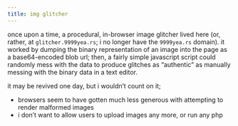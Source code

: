 ```yaml
---
title: img glitcher
---
```


once upon a time, a procedural, in-browser image glitcher lived here (or,
rather, at `glitcher.9999yea.rs`; i no longer have the `9999yea.rs` domain). it
worked by dumping the binary representation of an image into the page as a
base64-encoded blob url; then, a fairly simple javascript script could randomly
mess with the data to produce glitches as “authentic” as manually messing with
the binary data in a text editor.

it may be revived one day, but i wouldn’t count on it;

- browsers seem to have gotten much less generous with attempting to render
  malformed images
- i don’t want to allow users to upload images any more, or run any php
